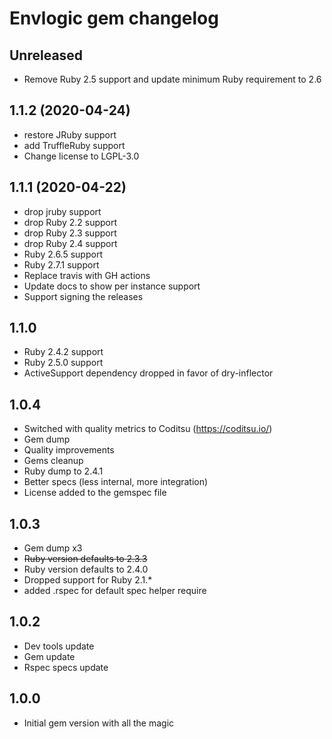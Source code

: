 # Envlogic gem changelog

## Unreleased
- Remove Ruby 2.5 support and update minimum Ruby requirement to 2.6

## 1.1.2 (2020-04-24)
- restore JRuby support
- add TruffleRuby support
- Change license to LGPL-3.0

## 1.1.1 (2020-04-22)
- drop jruby support
- drop Ruby 2.2 support
- drop Ruby 2.3 support
- drop Ruby 2.4 support
- Ruby 2.6.5 support
- Ruby 2.7.1 support
- Replace travis with GH actions
- Update docs to show per instance support
- Support signing the releases

## 1.1.0
- Ruby 2.4.2 support
- Ruby 2.5.0 support
- ActiveSupport dependency dropped in favor of dry-inflector

## 1.0.4
- Switched with quality metrics to Coditsu (https://coditsu.io/)
- Gem dump
- Quality improvements
- Gems cleanup
- Ruby dump to 2.4.1
- Better specs (less internal, more integration)
- License added to the gemspec file

## 1.0.3
- Gem dump x3
- ~~Ruby version defaults to 2.3.3~~
- Ruby version defaults to 2.4.0
- Dropped support for Ruby 2.1.*
- added .rspec for default spec helper require

## 1.0.2
- Dev tools update
- Gem update
- Rspec specs update

## 1.0.0
 - Initial gem version with all the magic
